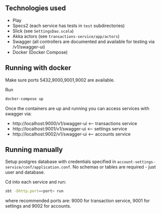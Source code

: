 ## Technologies used
* Play
* Specs2 (each service has tests in ```test``` subdirectories)
* Slick (see ```SettingsDao.scala```)
* Akka actors (see ```transactions-service/app/actors```)
* Swagger (all controllers are documented and available for testing via /v1/swagger-ui)
* Docker (Docker Compose)

## Running with docker

Make sure ports 5432,9000,9001,9002 are available.

Run
```bash
docker-compose up
```
Once the containers are up and running you can access services with swagger via:

* http://localhost:9000/v1/swagger-ui <-- transactions service
* http://localhost:9001/v1/swagger-ui <-- settings service 
* http://localhost:9002/v1/swagger-ui <-- accounts service

## Running manually

Setup postgres database with credentials specified in `account-settings-service/conf/application.conf`.
No schemas or tables are required - just user and database.

Cd into each service and run:

```bash
sbt -Dhttp.port=<port> run
```

where recommended ports are: 9000 for transaction service, 9001 for settings and 9002 for accounts.
